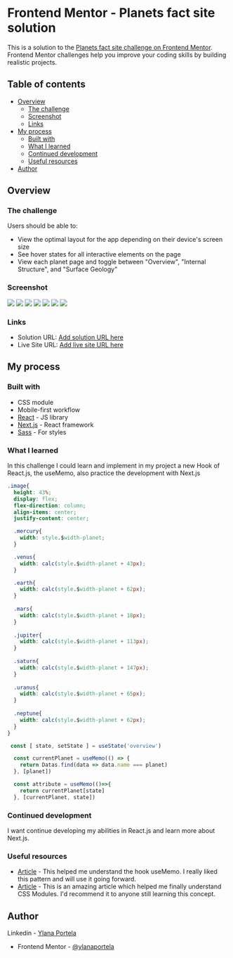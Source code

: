 # Frontend Mentor - Planets fact site solution

This is a solution to the [Planets fact site challenge on Frontend Mentor](https://www.frontendmentor.io/challenges/planets-fact-site-gazqN8w_f). Frontend Mentor challenges help you improve your coding skills by building realistic projects. 

## Table of contents

- [Overview](#overview)
  - [The challenge](#the-challenge)
  - [Screenshot](#screenshot)
  - [Links](#links)
- [My process](#my-process)
  - [Built with](#built-with)
  - [What I learned](#what-i-learned)
  - [Continued development](#continued-development)
  - [Useful resources](#useful-resources)
- [Author](#author)

## Overview

### The challenge

Users should be able to:

- View the optimal layout for the app depending on their device's screen size
- See hover states for all interactive elements on the page
- View each planet page and toggle between "Overview", "Internal Structure", and "Surface Geology"

### Screenshot

![](./public/assets/screenshot/screnshoot-mobile.png)
![](./public/assets/screenshot/screnshoot-mobile02.png)
![](./public/assets/screenshot/screnshoot-tablet.png)
![](./public/assets/screenshot/screnshoot-tablet02.png)
![](./public/assets/screenshot/screnshoot-desktop.png)
![](./public/assets/screenshot/screnshoot-desktop02.png)
![](./public/assets/screenshot/screnshoot-desktop03.png)


### Links

- Solution URL: [Add solution URL here](https://your-solution-url.com)
- Live Site URL: [Add live site URL here](https://your-live-site-url.com)

## My process

### Built with

- CSS module
- Mobile-first workflow
- [React](https://reactjs.org/) - JS library
- [Next.js](https://nextjs.org/) - React framework
- [Sass](https://sass-lang.com/) - For styles


### What I learned

In this challenge I could learn and implement in my project a new Hook of React.js, the useMemo, also practice the development with Next.js

```css
.image{
  height: 43%;
  display: flex;
  flex-direction: column;
  align-items: center;
  justify-content: center;

  .mercury{
    width: style.$width-planet;
  }

  .venus{
    width: calc(style.$width-planet + 43px);
  }

  .earth{
    width: calc(style.$width-planet + 62px);
  }
  
  .mars{
    width: calc(style.$width-planet + 18px);
  }
  
  .jupiter{
    width: calc(style.$width-planet + 113px);
  }
  
  .saturn{
    width: calc(style.$width-planet + 147px);
  }
  
  .uranus{
    width: calc(style.$width-planet + 65px);
  }
  
  .neptune{
    width: calc(style.$width-planet + 62px);
  }
}
```
```js
 const [ state, setState ] = useState('overview')

  const currentPlanet = useMemo(() => {
    return Datas.find(data => data.name === planet)
  }, [planet])

  const attribute = useMemo(()=>{
    return currentPlanet[state]
  }, [currentPlanet, state])
```

### Continued development

I want continue developing my abilities in React.js and learn more about Next.js.

### Useful resources

- [Article](https://medium.com/reactbrasil/react-usememo-na-pr%C3%A1tica-692110771c01) - This helped me understand the hook useMemo. I really liked this pattern and will use it going forward.
- [Article](https://css-tricks.com/css-modules-part-1-need/) - This is an amazing article which helped me finally understand CSS Modules. I'd recommend it to anyone still learning this concept.
## Author

 Linkedin - [Ylana Portela](https://www.linkedin.com/in/ylana-portela/)
- Frontend Mentor - [@ylanaportela](https://www.frontendmentor.io/profile/ylanaportela)

